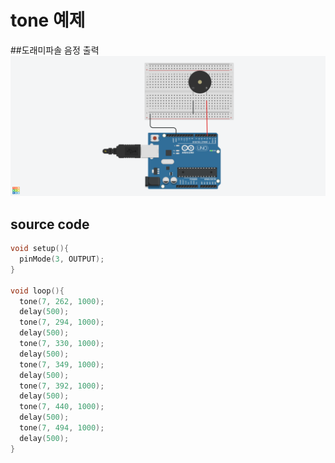 # tone 예제
##도래미파솔 음정 출력
![](./images/tone00.png)
## source code
```c
void setup(){
  pinMode(3, OUTPUT);
}

void loop(){
  tone(7, 262, 1000);
  delay(500);
  tone(7, 294, 1000);
  delay(500);
  tone(7, 330, 1000);
  delay(500);
  tone(7, 349, 1000);
  delay(500);
  tone(7, 392, 1000);
  delay(500);
  tone(7, 440, 1000);
  delay(500);
  tone(7, 494, 1000);
  delay(500);
}
